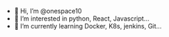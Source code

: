 - 👋 Hi, I’m @onespace10
- 👀 I’m interested in python, React, Javascript...
- 🌱 I’m currently learning Docker, K8s, jenkins, Git...

<!---
onespace10/onespace10 is a ✨ special ✨ repository because its `README.md` (this file) appears on your GitHub profile.
You can click the Preview link to take a look at your changes.
--->
